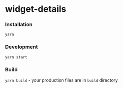 # widget-details

### Installation
`yarn`

### Development
`yarn start`

### Build
`yarn build` - your production files are in `build` directory



